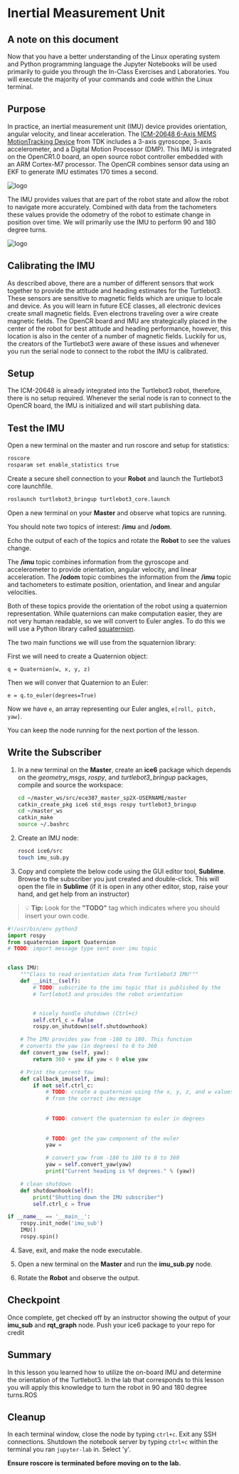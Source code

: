 # Inertial Measurement Unit

## A note on this document
Now that you have a better understanding of the Linux operating system and Python programming language the Jupyter Notebooks will be used primarily to guide you through the In-Class Exercises and Laboratories. You will execute the majority of your commands and code within the Linux terminal.

## Purpose
In practice, an inertial measurement unit (IMU) device provides orientation, angular velocity, and linear acceleration. The [ICM-20648 6-Axis MEMS MotionTracking Device](https://invensense.tdk.com/products/motion-tracking/6-axis/icm-20648/) from TDK includes a 3-axis gyroscope, 3-axis accelerometer, and a Digital Motion Processor (DMP). This IMU is integrated on the OpenCR1.0 board, an open source robot controller embedded with an ARM Cortex-M7 processor. The OpenCR combines sensor data using an EKF to generate IMU estimates 170 times a second.

![logo](Figures/IMU.jpg)

The IMU provides values that are part of the robot state and allow the robot to navigate more accurately. Combined with data from the tachometers these values provide the odometry of the robot to estimate change in position over time. We will primarily use the IMU to perform 90 and 180 degree turns.

![logo](Figures/bot.PNG)

## Calibrating the IMU
As described above, there are a number of different sensors that work together to provide the attitude and heading estimates for the Turtlebot3. These sensors are sensitive to magnetic fields which are unique to locale and device. As you will learn in future ECE classes, all electronic devices create small magnetic fields. Even electrons traveling over a wire create magnetic fields. The OpenCR board and IMU are strategically placed in the center of the robot for best attitude and heading performance, however, this location is also in the center of a number of magnetic fields. Luckily for us, the creators of the Turtlebot3 were aware of these issues and whenever you run the serial node to connect to the robot the IMU is calibrated.

## Setup
The ICM-20648 is already integrated into the Turtlebot3 robot, therefore, there is no setup required. Whenever the serial node is ran to connect to the OpenCR board, the IMU is initialized and will start publishing data.

## Test the IMU
Open a new terminal on the master and run roscore and setup for statistics:

```bash
roscore
rosparam set enable_statistics true
```

Create a secure shell connection to your **Robot** and launch the Turtlebot3 core launchfile.

```bash
roslaunch turtlebot3_bringup turtlebot3_core.launch
```

Open a new terminal on your **Master** and observe what topics are running.

You should note two topics of interest: **/imu** and **/odom**.

Echo the output of each of the topics and rotate the **Robot** to see the values change.

The **/imu** topic combines information from the gyroscope and accelerometer to provide orientation, angular velocity, and linear acceleration. The **/odom** topic combines the information from the **/imu** topic and tachometers to estimate position, orientation, and linear and angular velocities.

Both of these topics provide the orientation of the robot using a quaternion representation. While quaternions can make computation easier, they are not very human readable, so we will convert to Euler angles. To do this we will use a Python library called [squaternion](https://pypi.org/project/squaternion/).

The two main functions we will use from the squaternion library:

First we will need to create a Quaternion object:
```
q = Quaternion(w, x, y, z)
```

Then we will conver that Quaternion to an Euler:
```
e = q.to_euler(degrees=True)
```

Now we have `e`, an array representing our Euler angles, `e[roll, pitch, yaw]`.

You can keep the node running for the next portion of the lesson.

## Write the Subscriber
1. In a new terminal on the **Master**, create an **ice6** package which depends on the *geometry_msgs*, *rospy*, and *turtlebot3_bringup* packages, compile and source the workspace:

    ```bash
    cd ~/master_ws/src/ece387_master_sp2X-USERNAME/master
    catkin_create_pkg ice6 std_msgs rospy turtlebot3_bringup
    cd ~/master_ws
    catkin_make
    source ~/.bashrc
    ```

1. Create an IMU node:

    ```bash
    roscd ice6/src
    touch imu_sub.py
    ```
    
1. Copy and complete the below code using the GUI editor tool, **Sublime**. Browse to the subscriber you just created and double-click. This will open the file in **Sublime** (if it is open in any other editor, stop, raise your hand, and get help from an instructor)
> 💡️ **Tip:** Look for the **"TODO"** tag which indicates where you should insert your own code.

```python
#!/usr/bin/env python3
import rospy
from squaternion import Quaternion
# TODO: import message type sent over imu topic


class IMU:
    """Class to read orientation data from Turtlebot3 IMU"""
    def __init__(self):        
        # TODO: subscribe to the imu topic that is published by the
        # Turtlebot3 and provides the robot orientation


        # nicely handle shutdown (Ctrl+c)
        self.ctrl_c = False
        rospy.on_shutdown(self.shutdownhook)

    # The IMU provides yaw from -180 to 180. This function
    # converts the yaw (in degrees) to 0 to 360
    def convert_yaw (self, yaw):
        return 360 + yaw if yaw < 0 else yaw		

    # Print the current Yaw
    def callback_imu(self, imu):
        if not self.ctrl_c:
            # TODO: create a quaternion using the x, y, z, and w values
            # from the correct imu message
            
            
            # TODO: convert the quaternion to euler in degrees
            
            
            # TODO: get the yaw component of the euler
            yaw = 

            # convert yaw from -180 to 180 to 0 to 360
            yaw = self.convert_yaw(yaw)
            print("Current heading is %f degrees." % (yaw))

    # clean shutdown
    def shutdownhook(self):
        print("Shutting down the IMU subscriber")
        self.ctrl_c = True

if __name__ == '__main__':
    rospy.init_node('imu_sub')
    IMU()
    rospy.spin()
```

4. Save, exit, and make the node executable.

4. Open a new terminal on the **Master** and run the **imu_sub.py** node.

4. Rotate the **Robot** and observe the output.

## Checkpoint
Once complete, get checked off by an instructor showing the output of your **imu_sub** and **rqt_graph** node.  Push your ice6 package to your repo for credit

## Summary
In this lesson you learned how to utilize the on-board IMU and determine the orientation of the Turtlebot3. In the lab that corresponds to this lesson you will apply this knowledge to turn the robot in 90 and 180 degree turns.ROS

## Cleanup
In each terminal window, close the node by typing `ctrl+c`. Exit any SSH connections. Shutdown the notebook server by typing `ctrl+c` within the terminal you ran `jupyter-lab` in. Select 'y'.

**Ensure roscore is terminated before moving on to the lab.**
